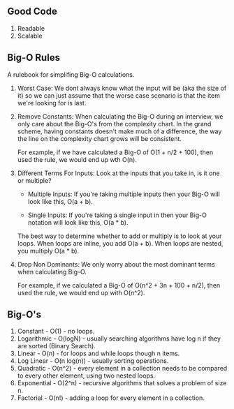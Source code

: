## Good Code

1. Readable
2. Scalable

## Big-O Rules

A rulebook for simplifing Big-O calculations.

1. Worst Case:
   We dont always know what the input will be (aka the size of it) so we can just assume that the worse case scenario is that the item we're looking for is last.

2. Remove Constants:
   When calculating the Big-O during an interview, we only care about the Big-O's from the complexity chart. In the grand scheme, having constants doesn't make much of a difference, the way the line on the complexity chart grows will be consistent.

   For example, if we have calculated a Big-O of O(1 + n/2 + 100), then used the rule, we would end up wth O(n).

3. Different Terms For Inputs:
   Look at the inputs that you take in, is it one or multiple?

   - Multiple Inputs: If you're taking multiple inputs then your Big-O will look like this, O(a + b).

   - Single Inputs: If you're taking a single input in then your Big-O notation will look like this, O(a \* b).

   The best way to determine whether to add or multiply is to look at your loops. When loops are inline, you add O(a + b). When loops are nested, you multiply O(a \* b).

4. Drop Non Dominants:
   We only worry about the most dominant terms when calculating Big-O.

   For example, if we calculated a Big-O of O(n^2 + 3n + 100 + n/2), then used the rule, we would end up with O(n^2).

## Big-O's

1. Constant - O(1) - no loops.
2. Logarithmic - O(logN) - usually searching algorithms have log n if they are sorted (Binary Search).
3. Linear - O(n) - for loops and while loops though n items.
4. Log Linear - O(n log(n)) - usually sorting operations.
5. Quadratic - O(n^2) - every element in a collection needs to be compared to every other element, using two nested loops.
6. Exponential - O(2^n) - recursive algorithms that solves a problem of size n.
7. Factorial - O(n!) - adding a loop for every element in a collection.

